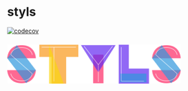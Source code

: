 # styls

[![codecov](https://codecov.io/gh/l-zoy/styls/branch/main/graph/badge.svg?token=DAETCWW98B)](https://codecov.io/gh/l-zoy/styls)


<img src="./styls.svg" alt="styls" style="width:80%;margin:0 auto;margin-top:10px">

